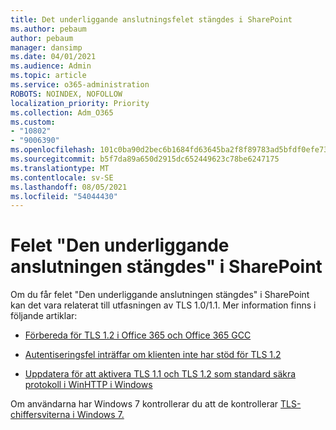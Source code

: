 ```yaml
---
title: Det underliggande anslutningsfelet stängdes i SharePoint
ms.author: pebaum
author: pebaum
manager: dansimp
ms.date: 04/01/2021
ms.audience: Admin
ms.topic: article
ms.service: o365-administration
ROBOTS: NOINDEX, NOFOLLOW
localization_priority: Priority
ms.collection: Adm_O365
ms.custom:
- "10802"
- "9006390"
ms.openlocfilehash: 101c0ba90d2bec6b1684fd63645ba2f8f89783ad5bfdf0efe739d31dfd951f66
ms.sourcegitcommit: b5f7da89a650d2915dc652449623c78be6247175
ms.translationtype: MT
ms.contentlocale: sv-SE
ms.lasthandoff: 08/05/2021
ms.locfileid: "54044430"
---
```

# <a name="the-underlying-connection-was-closed-error-in-sharepoint"></a>Felet "Den underliggande anslutningen stängdes" i SharePoint

Om du får felet "Den underliggande anslutningen stängdes" i SharePoint kan det vara relaterat till utfasningen av TLS 1.0/1.1. Mer information finns i följande artiklar:

- [Förbereda för TLS 1.2 i Office 365 och Office 365 GCC](/microsoft-365/compliance/prepare-tls-1.2-in-office-365)

- [Autentiseringsfel inträffar om klienten inte har stöd för TLS 1.2](https://review.docs.microsoft.com/sharepoint/troubleshoot/administration/authentication-errors-tls12-support)

- [Uppdatera för att aktivera TLS 1.1 och TLS 1.2 som standard säkra protokoll i WinHTTP i Windows](https://support.microsoft.com/topic/update-to-enable-tls-1-1-and-tls-1-2-as-default-secure-protocols-in-winhttp-in-windows-c4bd73d2-31d7-761e-0178-11268bb10392)

Om användarna har Windows 7 kontrollerar du att de kontrollerar [TLS-chiffersviterna i Windows 7.](/windows/win32/secauthn/tls-cipher-suites-in-windows-7)